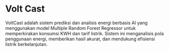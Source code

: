 # Volt Cast
VoltCast adalah sistem prediksi dan analisis energi berbasis AI yang menggunakan model Multiple Random Forest Regressor untuk memperkirakan konsumsi KWH dan tarif listrik. Sistem ini menganalisis pola penggunaan energi, memberikan hasil akurat, dan mendukung efisiensi listrik berkelanjutan.
